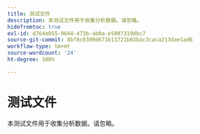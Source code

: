 ```yaml
---
title: 测试文件
description: 本测试文件用于收集分析数据。请忽略。
hidefromtoc: true
exl-id: d764e055-9644-473b-ab0a-e5007319dbc7
source-git-commit: 8bf8c6399d671b11721b02bac3caca213dae1ad6
workflow-type: tm+mt
source-wordcount: '24'
ht-degree: 100%

---
```


# 测试文件

本测试文件用于收集分析数据。请忽略。
